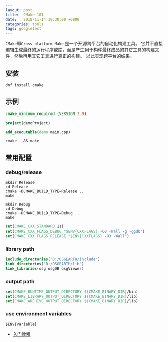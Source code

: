 ```yaml
---
layout: post
title:  CMake 101
date:   2018-11-14 19:30:00 +0800
categories: tools
tags: googletest
---
```


`CMake`即`Cross platform Make`,是一个开源跨平台的自动化构建工具。
它并不直接编辑生成最终的运行程序或库，而是产生用于构件最终成品的其它工具的构建文件，然后再用其它工具进行真正的构建。
以此实现跨平台的结果。

## 安装

```shell
dnf install cmake
```

## 示例

```cmake
cmake_minimum_required (VERSION 3.0)

project(demoProject)

add_executable(demo main.cpp)
```

```
cmake . && make
```

## 常用配置

### debug/release

```shell
mkdir Release
cd Release
cmake -DCMAKE_BUILD_TYPE=Release ..
make

mkdir Debug
cd Debug
cmake -DCMAKE_BUILD_TYPE=Debug ..
make
```

```cmake
set(CMAKE_CXX_STANDARD 11)
set(CMAKE_CXX_FLAGS_DEBUG "$ENV{CXXFLAGS} -O0 -Wall -g -ggdb")
set(CMAKE_CXX_FLAGS_RELEASE "$ENV{CXXFLAGS} -O3 -Wall")
```

### library path

```cmake
include_directories("D:/OSGEARTH/include")
link_directories("D:/OSGEARTH/lib")
link_libraries(osg osgDB osgViewer)
```

### output path

```cmake
set(CMAKE_RUNTIME_OUTPUT_DIRECTORY ${CMAKE_BINARY_DIR}/bin)
set(CMAKE_LIBRARY_OUTPUT_DIRECTORY ${CMAKE_BINARY_DIR}/lib)
set(CMAKE_ARCHIVE_OUTPUT_DIRECTORY ${CMAKE_BINARY_DIR}/lib)
```

### use environment variables

```
$ENV{variable}
```

* [入门教程](http://www.hahack.com/codes/cmake/)
